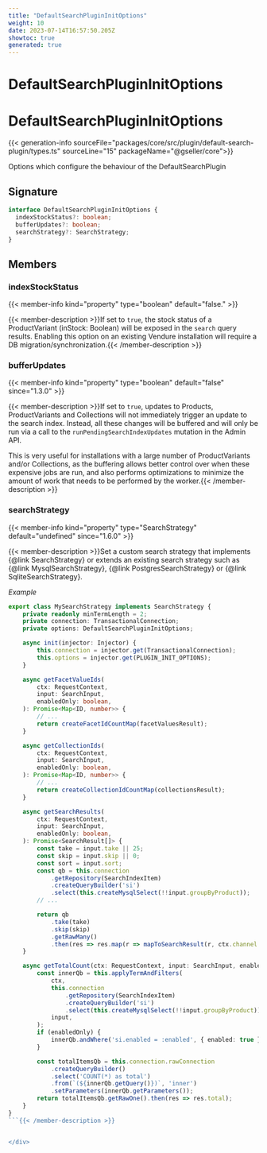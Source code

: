 ```yaml
---
title: "DefaultSearchPluginInitOptions"
weight: 10
date: 2023-07-14T16:57:50.205Z
showtoc: true
generated: true
---
```

<!-- This file was generated from the Vendure source. Do not modify. Instead, re-run the "docs:build" script -->

# DefaultSearchPluginInitOptions
<div class="symbol">


# DefaultSearchPluginInitOptions

{{< generation-info sourceFile="packages/core/src/plugin/default-search-plugin/types.ts" sourceLine="15" packageName="@gseller/core">}}

Options which configure the behaviour of the DefaultSearchPlugin

## Signature

```TypeScript
interface DefaultSearchPluginInitOptions {
  indexStockStatus?: boolean;
  bufferUpdates?: boolean;
  searchStrategy?: SearchStrategy;
}
```
## Members

### indexStockStatus

{{< member-info kind="property" type="boolean" default="false."  >}}

{{< member-description >}}If set to `true`, the stock status of a ProductVariant (inStock: Boolean) will
be exposed in the `search` query results. Enabling this option on an existing
Vendure installation will require a DB migration/synchronization.{{< /member-description >}}

### bufferUpdates

{{< member-info kind="property" type="boolean" default="false"  since="1.3.0" >}}

{{< member-description >}}If set to `true`, updates to Products, ProductVariants and Collections will not immediately
trigger an update to the search index. Instead, all these changes will be buffered and will
only be run via a call to the `runPendingSearchIndexUpdates` mutation in the Admin API.

This is very useful for installations with a large number of ProductVariants and/or
Collections, as the buffering allows better control over when these expensive jobs are run,
and also performs optimizations to minimize the amount of work that needs to be performed by
the worker.{{< /member-description >}}

### searchStrategy

{{< member-info kind="property" type="SearchStrategy" default="undefined"  since="1.6.0" >}}

{{< member-description >}}Set a custom search strategy that implements {@link SearchStrategy} or extends an existing search strategy
such as {@link MysqlSearchStrategy}, {@link PostgresSearchStrategy} or {@link SqliteSearchStrategy}.

*Example*

```Typescript
export class MySearchStrategy implements SearchStrategy {
    private readonly minTermLength = 2;
    private connection: TransactionalConnection;
    private options: DefaultSearchPluginInitOptions;

    async init(injector: Injector) {
        this.connection = injector.get(TransactionalConnection);
        this.options = injector.get(PLUGIN_INIT_OPTIONS);
    }

    async getFacetValueIds(
        ctx: RequestContext,
        input: SearchInput,
        enabledOnly: boolean,
    ): Promise<Map<ID, number>> {
        // ...
        return createFacetIdCountMap(facetValuesResult);
    }

    async getCollectionIds(
        ctx: RequestContext,
        input: SearchInput,
        enabledOnly: boolean,
    ): Promise<Map<ID, number>> {
        // ...
        return createCollectionIdCountMap(collectionsResult);
    }

    async getSearchResults(
        ctx: RequestContext,
        input: SearchInput,
        enabledOnly: boolean,
    ): Promise<SearchResult[]> {
        const take = input.take || 25;
        const skip = input.skip || 0;
        const sort = input.sort;
        const qb = this.connection
            .getRepository(SearchIndexItem)
            .createQueryBuilder('si')
            .select(this.createMysqlSelect(!!input.groupByProduct));
        // ...

        return qb
            .take(take)
            .skip(skip)
            .getRawMany()
            .then(res => res.map(r => mapToSearchResult(r, ctx.channel.currencyCode)));
    }

    async getTotalCount(ctx: RequestContext, input: SearchInput, enabledOnly: boolean): Promise<number> {
        const innerQb = this.applyTermAndFilters(
            ctx,
            this.connection
                .getRepository(SearchIndexItem)
                .createQueryBuilder('si')
                .select(this.createMysqlSelect(!!input.groupByProduct)),
            input,
        );
        if (enabledOnly) {
            innerQb.andWhere('si.enabled = :enabled', { enabled: true });
        }

        const totalItemsQb = this.connection.rawConnection
            .createQueryBuilder()
            .select('COUNT(*) as total')
            .from(`(${innerQb.getQuery()})`, 'inner')
            .setParameters(innerQb.getParameters());
        return totalItemsQb.getRawOne().then(res => res.total);
    }
}
```{{< /member-description >}}


</div>
